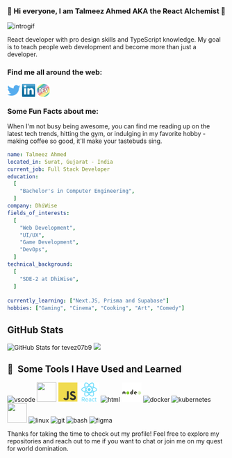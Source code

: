 ### 👋 Hi everyone, I am Talmeez Ahmed  AKA the React Alchemist 🧪 

<!--
**tevez07b9/tevez07b9** is a ✨ _special_ ✨ repository because its `README.md` (this file) appears on your GitHub profile.

Here are some ideas to get you started:

- 🔭 I’m currently working on ...
- 🌱 I’m currently learning ...
- 👯 I’m looking to collaborate on ...
- 🤔 I’m looking for help with ...
- 💬 Ask me about ...
- 📫 How to reach me: ...
- 😄 Pronouns: ...
- ⚡ Fun fact: ...
-->

![introgif](https://github.com/tevez07b9/tevez07b9/blob/main/chill.gif)

React developer with pro design skills and TypeScript knowledge. My goal is to teach people web development and become more than just a developer.

### Find me all around the web:

<p align="left">
    <a href="https://twitter.com/Tazzz97" target="blank"><img align="center" src="https://github.com/tevez07b9/tevez07b9/blob/main/socials/twitter.png" title = "Twitter" alt="" height="30" /></a>
    <a href="https://www.linkedin.com/in/talmeez-ahmed-7a9778193/" target="blank"><img align="center" src="https://github.com/tevez07b9/tevez07b9/blob/main/socials/linkedIn.png" alt="" height="30" /></a>
    <a href="https://dev.to/tevez07b9" target="blank"><img align="center" src="https://github.com/tevez07b9/tevez07b9/blob/main/socials/devto.png" alt="" height="30" /></a>
</p>

### Some Fun Facts about me:
When I'm not busy being awesome, you can find me reading up on the latest tech trends, hitting the gym, or indulging in my favorite hobby - making coffee so good, it'll make your tastebuds sing.

```yaml
name: Talmeez Ahmed
located_in: Surat, Gujarat - India
current_job: Full Stack Developer
education:
  [
    "Bachelor's in Computer Engineering",
  ]
company: DhiWise
fields_of_interests:
  [
    "Web Development",
    "UI/UX",
    "Game Development",
    "DevOps",
  ]
technical_background:
  [
    "SDE-2 at DhiWise",
  ]
  
currently_learning: ["Next.JS, Prisma and Supabase"]
hobbies: ["Gaming", "Cinema", "Cooking", "Art", "Comedy"]
```

## GitHub Stats
<img src="https://github-readme-stats.vercel.app/api?username=tevez07b9&show_icons=true&include_all_commits=true&count_private=true&theme=jolly&layout=compact" alt="GitHub Stats for tevez07b9" width="700">
<img src="https://github-readme-streak-stats.herokuapp.com/?user=tevez07b9&theme=jolly" width="700">

<h2> 🚀 &nbsp;Some Tools I Have Used and Learned</h2>
<p align="left">
<img src="https://cdn.jsdelivr.net/gh/devicons/devicon/icons/vscode/vscode-original.svg" alt="vscode" width="45" height="45"/>
<img src="https://cdn.jsdelivr.net/gh/devicons/devicon/icons/cplusplus/cplusplus-original.svg" width="45" height="45"/>
<img src="https://raw.githubusercontent.com/devicons/devicon/master/icons/javascript/javascript-original.svg" alt="javascript" width="45" height="45" />
<img src="https://raw.githubusercontent.com/devicons/devicon/master/icons/react/react-original-wordmark.svg" alt="react" width="45" height="45" />
<img src="https://cdn.jsdelivr.net/gh/devicons/devicon/icons/html5/html5-original.svg" alt="html" width="45" height="45"/>
<img src="https://raw.githubusercontent.com/devicons/devicon/master/icons/nodejs/nodejs-original-wordmark.svg" alt="nodejs" width="45" height="45" />
<img src="https://cdn.jsdelivr.net/gh/devicons/devicon/icons/docker/docker-original.svg" alt="docker" width="45" height="45"/>
<img src="https://cdn.jsdelivr.net/gh/devicons/devicon/icons/kubernetes/kubernetes-plain.svg" alt="kubernetes" width="45" height="45"/>
<img src="https://cdn.jsdelivr.net/gh/devicons/devicon/icons/amazonwebservices/amazonwebservices-plain-wordmark.svg" width="45" height="45"/>
<img src="https://cdn.jsdelivr.net/gh/devicons/devicon/icons/linux/linux-original.svg" alt="linux" width="45" height="45"/>       
<img src="https://cdn.jsdelivr.net/gh/devicons/devicon/icons/git/git-original.svg" alt="git" width="45" height="45"/>
<img src="https://cdn.jsdelivr.net/gh/devicons/devicon/icons/bash/bash-original.svg" alt="bash" width="45" height="45"/>
<img src="https://cdn.jsdelivr.net/gh/devicons/devicon/icons/figma/figma-original.svg" alt="figma" width="45" height="45"/>   
</p>

Thanks for taking the time to check out my profile! Feel free to explore my repositories and reach out to me if you want to chat or join me on my quest for world domination.